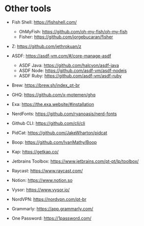 # Other tools

- Fish Shell: https://fishshell.com/
  - OhMyFish: https://github.com/oh-my-fish/oh-my-fish
  - Fisher: https://github.com/jorgebucaran/fisher

- Z: https://github.com/jethrokuan/z

- ASDF: https://asdf-vm.com/#/core-manage-asdf
  - ASDF Java: https://github.com/halcyon/asdf-java
  - ASDF Node: https://github.com/asdf-vm/asdf-nodejs
  - ASDF Ruby: https://github.com/asdf-vm/asdf-ruby

- Brew: https://brew.sh/index_pt-br

- GHQ: https://github.com/x-motemen/ghq

- Exa: https://the.exa.website/#installation

- NerdFonts: https://github.com/ryanoasis/nerd-fonts

- Github CLI: https://github.com/cli/cli

- PidCat: https://github.com/JakeWharton/pidcat

- Boop: https://github.com/IvanMathy/Boop

- Kap: https://getkap.co/

- Jetbrains Toolbox: https://www.jetbrains.com/pt-pt/lp/toolbox/

- Raycast: https://www.raycast.com/

- Notion: https://www.notion.so

- Vysor: https://www.vysor.io/

- NordVPN: https://nordvpn.com/pt-br

- Grammarly: https://app.grammarly.com/

- One Password: https://1password.com/

